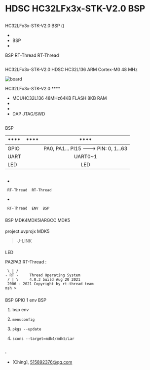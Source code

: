 # HDSC HC32LFx3x-STK-V2.0  BSP 

## 

 HC32LFx3x-STK-V2.0  BSP () 



- 
- BSP 
- 

 BSP RT-Thread  RT-Thread 

## 

HC32LFx3x-STK-V2.0  HDSC  HC32L136  ARM Cortex-M0  48 MHz



![board](figures/board.png)

HC32LFx3x-STK-V2.0  **** 

- MCUHC32L136 48MHz64KB FLASH 8KB RAM
- 
- 
- DAP JTAG/SWD

## 

 BSP 

| ****  | **** |               ****                |
| :------------ | :-----------: | :-----------------------------------: |
| GPIO          |          | PA0, PA1... PI15 ---> PIN: 0, 1...63  |
| UART          |          |              UART0~1                 |
| LED           |          |              LED                     |


## 



- 

     RT-Thread  RT-Thread  

- 

     RT-Thread  ENV  BSP 


### 

 BSP  MDK4MDK5IARGCC MDK5 

#### 



#### 

 project.uvprojx  MDK5 

>  J-LINK 

#### 

 LED 

PA2PA3 RT-Thread :

```
 \ | /
- RT -     Thread Operating System
 / | \     4.0.3 build Aug 20 2021
 2006 - 2021 Copyright by rt-thread team
msh >
```

### 

 BSP  GPIO   1  env  BSP 

1.  bsp  env 

2. `menuconfig`

3. `pkgs --update`

4. `scons --target=mdk4/mdk5/iar` 

## 

## 

:

-  [Ching], <515892376@qq.com>